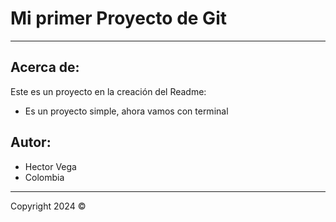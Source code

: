 # Mi primer Proyecto de Git
---
## Acerca de:

Este es un proyecto en la creación del Readme:

- Es un proyecto simple, ahora vamos con terminal

## Autor:

* Hector Vega
* Colombia

---

Copyright 2024 :copyright: